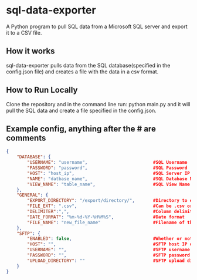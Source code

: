 # sql-data-exporter

A Python program to pull SQL data from a Microsoft SQL server and export it to a CSV file. 

## How it works

sql-data-exporter pulls data from the SQL database(specified in the config.json file) and creates a file with the data in a csv format.

## How to Run Locally

Clone the repository and in the command line run: python main.py and it will pull the SQL data and create a file specified in the config.json. 

## Example config, anything after the # are comments
```json
{
    "DATABASE": {
        "USERNAME": "username",                         #SQL Username
        "PASSWORD": "password",                         #SQL Password
        "HOST": "host_ip",                              #SQL Server IP
        "NAME": "datbase_name",                         #SQL Database Name
        "VIEW_NAME": "table_name",                      #SQL View Name or Table Name
    },
    "GENERAL": {
        "EXPORT_DIRECTORY": "/export/directory/",       #Directory to export the file to and it MUST end in a forward slash
        "FILE_EXT": ".csv",                             #Can be .csv or .txt
        "DELIMITER":",",                                #Column delimiter
        "DATE_FORMAT": "%m-%d-%Y-%H%M%S",               #Date format
        "FILE_NAME": "new_file_name"                    #Filename of the file to export
    },
    "SFTP": {
        "ENABLED": false,                               #Whether or not to enable SFTP upload
        "HOST": "",                                     #SFTP host IP or DNS address to connect to
        "USERNAME": "",                                 #SFTP username                              
        "PASSWORD": "",                                 #SFTP password
        "UPLOAD_DIRECTORY": ""                          #SFTP upload directory
    }
}
```